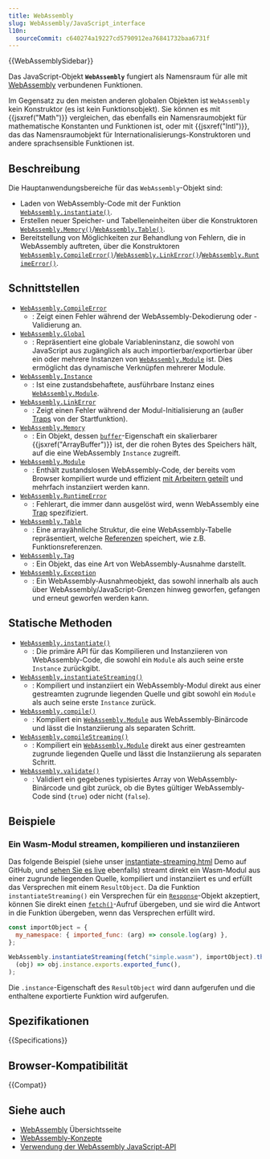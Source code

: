 ```yaml
---
title: WebAssembly
slug: WebAssembly/JavaScript_interface
l10n:
  sourceCommit: c640274a19227cd5790912ea76841732baa6731f
---
```


{{WebAssemblySidebar}}

Das JavaScript-Objekt **`WebAssembly`** fungiert als Namensraum für alle mit [WebAssembly](/de/docs/WebAssembly) verbundenen Funktionen.

Im Gegensatz zu den meisten anderen globalen Objekten ist `WebAssembly` kein Konstruktor (es ist kein Funktionsobjekt). Sie können es mit {{jsxref("Math")}} vergleichen, das ebenfalls ein Namensraumobjekt für mathematische Konstanten und Funktionen ist, oder mit {{jsxref("Intl")}}, das das Namensraumobjekt für Internationalisierungs-Konstruktoren und andere sprachsensible Funktionen ist.

## Beschreibung

Die Hauptanwendungsbereiche für das `WebAssembly`-Objekt sind:

- Laden von WebAssembly-Code mit der Funktion [`WebAssembly.instantiate()`](/de/docs/WebAssembly/JavaScript_interface/instantiate_static).
- Erstellen neuer Speicher- und Tabelleneinheiten über die Konstruktoren [`WebAssembly.Memory()`](/de/docs/WebAssembly/JavaScript_interface/Memory)/[`WebAssembly.Table()`](/de/docs/WebAssembly/JavaScript_interface/Table).
- Bereitstellung von Möglichkeiten zur Behandlung von Fehlern, die in WebAssembly auftreten, über die Konstruktoren [`WebAssembly.CompileError()`](/de/docs/WebAssembly/JavaScript_interface/CompileError)/[`WebAssembly.LinkError()`](/de/docs/WebAssembly/JavaScript_interface/LinkError)/[`WebAssembly.RuntimeError()`](/de/docs/WebAssembly/JavaScript_interface/RuntimeError).

## Schnittstellen

- [`WebAssembly.CompileError`](/de/docs/WebAssembly/JavaScript_interface/CompileError)
  - : Zeigt einen Fehler während der WebAssembly-Dekodierung oder -Validierung an.
- [`WebAssembly.Global`](/de/docs/WebAssembly/JavaScript_interface/Global)
  - : Repräsentiert eine globale Variableninstanz, die sowohl von JavaScript aus zugänglich als auch importierbar/exportierbar über ein oder mehrere Instanzen von [`WebAssembly.Module`](/de/docs/WebAssembly/JavaScript_interface/Module) ist. Dies ermöglicht das dynamische Verknüpfen mehrerer Module.
- [`WebAssembly.Instance`](/de/docs/WebAssembly/JavaScript_interface/Instance)
  - : Ist eine zustandsbehaftete, ausführbare Instanz eines [`WebAssembly.Module`](/de/docs/WebAssembly/JavaScript_interface/Module).
- [`WebAssembly.LinkError`](/de/docs/WebAssembly/JavaScript_interface/LinkError)
  - : Zeigt einen Fehler während der Modul-Initialisierung an (außer [Traps](https://webassembly.github.io/simd/core/intro/overview.html#trap) von der Startfunktion).
- [`WebAssembly.Memory`](/de/docs/WebAssembly/JavaScript_interface/Memory)
  - : Ein Objekt, dessen [`buffer`](/de/docs/WebAssembly/JavaScript_interface/Memory/buffer)-Eigenschaft ein skalierbarer {{jsxref("ArrayBuffer")}} ist, der die rohen Bytes des Speichers hält, auf die eine WebAssembly `Instance` zugreift.
- [`WebAssembly.Module`](/de/docs/WebAssembly/JavaScript_interface/Module)
  - : Enthält zustandslosen WebAssembly-Code, der bereits vom Browser kompiliert wurde und effizient [mit Arbeitern geteilt](/de/docs/Web/API/Worker/postMessage) und mehrfach instanziiert werden kann.
- [`WebAssembly.RuntimeError`](/de/docs/WebAssembly/JavaScript_interface/RuntimeError)
  - : Fehlerart, die immer dann ausgelöst wird, wenn WebAssembly eine [Trap](https://webassembly.github.io/simd/core/intro/overview.html#trap) spezifiziert.
- [`WebAssembly.Table`](/de/docs/WebAssembly/JavaScript_interface/Table)
  - : Eine arrayähnliche Struktur, die eine WebAssembly-Tabelle repräsentiert, welche [Referenzen](https://webassembly.github.io/spec/core/syntax/types.html#syntax-reftype) speichert, wie z.B. Funktionsreferenzen.
- [`WebAssembly.Tag`](/de/docs/WebAssembly/JavaScript_interface/Tag)
  - : Ein Objekt, das eine Art von WebAssembly-Ausnahme darstellt.
- [`WebAssembly.Exception`](/de/docs/WebAssembly/JavaScript_interface/Exception)
  - : Ein WebAssembly-Ausnahmeobjekt, das sowohl innerhalb als auch über WebAssembly/JavaScript-Grenzen hinweg geworfen, gefangen und erneut geworfen werden kann.

## Statische Methoden

- [`WebAssembly.instantiate()`](/de/docs/WebAssembly/JavaScript_interface/instantiate_static)
  - : Die primäre API für das Kompilieren und Instanziieren von WebAssembly-Code, die sowohl ein `Module` als auch seine erste `Instance` zurückgibt.
- [`WebAssembly.instantiateStreaming()`](/de/docs/WebAssembly/JavaScript_interface/instantiateStreaming_static)
  - : Kompiliert und instanziiert ein WebAssembly-Modul direkt aus einer gestreamten zugrunde liegenden Quelle und gibt sowohl ein `Module` als auch seine erste `Instance` zurück.
- [`WebAssembly.compile()`](/de/docs/WebAssembly/JavaScript_interface/compile_static)
  - : Kompiliert ein [`WebAssembly.Module`](/de/docs/WebAssembly/JavaScript_interface/Module) aus WebAssembly-Binärcode und lässt die Instanziierung als separaten Schritt.
- [`WebAssembly.compileStreaming()`](/de/docs/WebAssembly/JavaScript_interface/compileStreaming_static)
  - : Kompiliert ein [`WebAssembly.Module`](/de/docs/WebAssembly/JavaScript_interface/Module) direkt aus einer gestreamten zugrunde liegenden Quelle und lässt die Instanziierung als separaten Schritt.
- [`WebAssembly.validate()`](/de/docs/WebAssembly/JavaScript_interface/validate_static)
  - : Validiert ein gegebenes typisiertes Array von WebAssembly-Binärcode und gibt zurück, ob die Bytes gültiger WebAssembly-Code sind (`true`) oder nicht (`false`).

## Beispiele

### Ein Wasm-Modul streamen, kompilieren und instanziieren

Das folgende Beispiel (siehe unser [instantiate-streaming.html](https://github.com/mdn/webassembly-examples/blob/main/js-api-examples/instantiate-streaming.html) Demo auf GitHub, und [sehen Sie es live](https://mdn.github.io/webassembly-examples/js-api-examples/instantiate-streaming.html) ebenfalls) streamt direkt ein Wasm-Modul aus einer zugrunde liegenden Quelle, kompiliert und instanziiert es und erfüllt das Versprechen mit einem `ResultObject`. Da die Funktion `instantiateStreaming()` ein Versprechen für ein [`Response`](/de/docs/Web/API/Response)-Objekt akzeptiert, können Sie direkt einen [`fetch()`](/de/docs/Web/API/Window/fetch)-Aufruf übergeben, und sie wird die Antwort in die Funktion übergeben, wenn das Versprechen erfüllt wird.

```js
const importObject = {
  my_namespace: { imported_func: (arg) => console.log(arg) },
};

WebAssembly.instantiateStreaming(fetch("simple.wasm"), importObject).then(
  (obj) => obj.instance.exports.exported_func(),
);
```

Die `.instance`-Eigenschaft des `ResultObject` wird dann aufgerufen und die enthaltene exportierte Funktion wird aufgerufen.

## Spezifikationen

{{Specifications}}

## Browser-Kompatibilität

{{Compat}}

## Siehe auch

- [WebAssembly](/de/docs/WebAssembly) Übersichtsseite
- [WebAssembly-Konzepte](/de/docs/WebAssembly/Concepts)
- [Verwendung der WebAssembly JavaScript-API](/de/docs/WebAssembly/Using_the_JavaScript_API)
